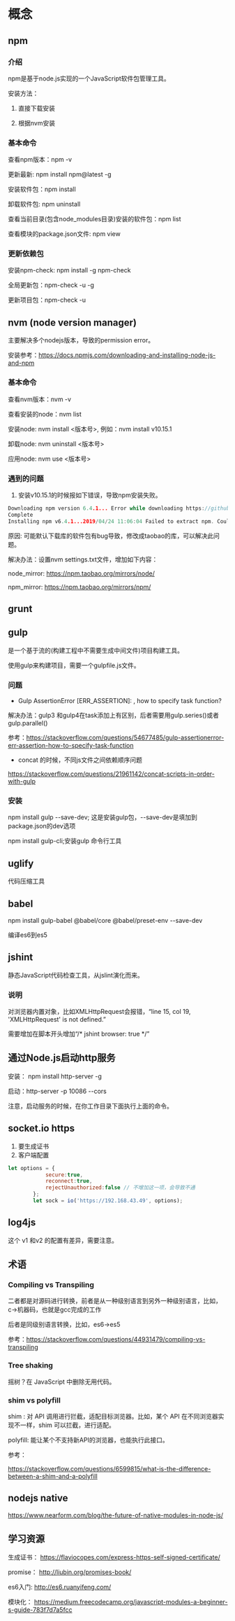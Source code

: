 # 概念
## npm

### 介绍

npm是基于node.js实现的一个JavaScript软件包管理工具。

安装方法：

1. 直接下载安装

2. 根据nvm安装

### 基本命令

查看npm版本：npm -v

更新最新: npm install npm@latest -g

安装软件包：npm install <module name>
  
卸载软件包: npm uninstall <module name>  

查看当前目录(包含node_modules目录)安装的软件包：npm list

查看模块的package.json文件: npm view <module name>
  
### 更新依赖包

安装npm-check: npm install -g npm-check

全局更新包：npm-check -u -g

更新项目包：npm-check -u



## nvm (node version manager)

主要解决多个nodejs版本，导致的permission error。

安装参考：https://docs.npmjs.com/downloading-and-installing-node-js-and-npm

### 基本命令

查看nvm版本：nvm -v

查看安装的node：nvm list

安装node: nvm install <版本号>, 例如：nvm install v10.15.1

卸载node: nvm uninstall <版本号>

应用node: nvm use <版本号>

### 遇到的问题

1. 安装v10.15.1的时候报如下错误，导致npm安装失败。

```c
Downloading npm version 6.4.1... Error while downloading https://github.com/npm/cli/archive/v6.4.1.zip - unexpected EOF
Complete
Installing npm v6.4.1...2019/04/24 11:06:04 Failed to extract npm. Could not find C:\Users\Administrator\AppData\Roaming\nvm\temp\nvm-npm\npm-6.4.1\bin
```
原因: 可能默认下载库的软件包有bug导致，修改成taobao的库，可以解决此问题。

解决办法：设置nvm settings.txt文件，增加如下内容：

node_mirror: https://npm.taobao.org/mirrors/node/

npm_mirror: https://npm.taobao.org/mirrors/npm/
   
## grunt

## gulp

是一个基于流的(构建工程中不需要生成中间文件)项目构建工具。

使用gulp来构建项目，需要一个gulpfile.js文件。

### 问题

- Gulp AssertionError [ERR_ASSERTION]: , how to specify task function?

解决办法：gulp3 和gulp4在task添加上有区别，后者需要用gulp.series()或者gulp.parallel()

参考：https://stackoverflow.com/questions/54677485/gulp-assertionerror-err-assertion-how-to-specify-task-function


- concat 的时候，不同js文件之间依赖顺序问题

https://stackoverflow.com/questions/21961142/concat-scripts-in-order-with-gulp

### 安装

npm install gulp --save-dev; 这是安装gulp包，--save-dev是填加到package.json的dev选项

npm install gulp-cli;安装gulp 命令行工具



## uglify

代码压缩工具

## babel

npm install gulp-babel @babel/core @babel/preset-env --save-dev

编译es6到es5

## jshint

静态JavaScript代码检查工具，从jslint演化而来。

### 说明

对浏览器内置对象，比如XMLHttpRequest会报错，“line 15, col 19, 'XMLHttpRequest' is not defined.”

需要增加在脚本开头增加“/* jshint browser: true */”

## 通过Node.js启动http服务

安装： npm install http-server -g

启动：http-server -p 10086 --cors

注意，启动服务的时候，在你工作目录下面执行上面的命令。

## socket.io https
1. 要生成证书
2. 客户端配置 

```js
let options = {
            secure:true,
            reconnect:true,
            rejectUnauthorized:false // 不增加这一项，会导致不通
        };
        let sock = io('https://192.168.43.49', options);
```

## log4js

这个 v1 和v2 的配置有差异，需要注意。

## 术语

### Compiling vs Transpiling

二者都是对源码进行转换，前者是从一种级别语言到另外一种级别语言，比如，c->机器码，也就是gcc完成的工作

后者是同级别语言转换，比如，es6->es5

参考：https://stackoverflow.com/questions/44931479/compiling-vs-transpiling

### Tree shaking

摇树？在 JavaScript 中删除无用代码。

### shim vs polyfill

shim : 对 API 调用进行拦截，适配目标浏览器。比如，某个 API 在不同浏览器实现不一样，shim 可以拦截，进行适配。

polyfill: 能让某个不支持新API的浏览器，也能执行此接口。

参考：

https://stackoverflow.com/questions/6599815/what-is-the-difference-between-a-shim-and-a-polyfill

## nodejs native

https://www.nearform.com/blog/the-future-of-native-modules-in-node-js/

## 学习资源
生成证书：
https://flaviocopes.com/express-https-self-signed-certificate/

promise：
http://liubin.org/promises-book/

es6入门:
http://es6.ruanyifeng.com/

模块化：
https://medium.freecodecamp.org/javascript-modules-a-beginner-s-guide-783f7d7a5fcc
